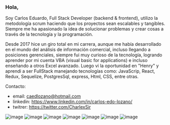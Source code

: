 ### Hola, 

Soy Carlos Eduardo, Full Stack Developer (backend & frontend), utilizo la metodología scrum haciendo que los proyectos sean escalables y tangibles.  Siempre me ha apasionado la idea de solucionar problemas y crear cosas  a través de la tecnología y la programación. 
 
Desde 2017 hice un giro total en mi carrera, aunque me había desarrollado en el mundo del análisis de información comercial, incluso llegando a posiciones gerenciales, siempre fui muy curioso de la tecnología, logrando aprender por mi cuenta VBA (visual basic for applications) e incluso enseñando a otros Excel avanzado. Luego vi la oportunidad en "Henry" y aprendi a ser FullStack manejando tecnologías como: JavaScrip, React, Redux, Sequelize, PostgresSql, express, Html, CSS,  entre otras.


Contacto:
 - email:    caedlozano@hotmail.com
 - linkedin: https://www.linkedin.com/in/carlos-edo-lozano/
 - twitrer:  https://twitter.com/CharlexSir

![image](https://user-images.githubusercontent.com/77077762/122810708-4a185200-d295-11eb-87ec-8a1ced047ffe.png)
![image](https://user-images.githubusercontent.com/77077762/122810717-4c7aac00-d295-11eb-9835-af99ada313d6.png)
![image](https://user-images.githubusercontent.com/77077762/122810731-4f759c80-d295-11eb-9bd3-ed1985c028c4.png)
![image](https://user-images.githubusercontent.com/77077762/122810741-513f6000-d295-11eb-943f-a85e0ca130a4.png)
![image](https://user-images.githubusercontent.com/77077762/122810753-543a5080-d295-11eb-88ee-002d61fdcbe2.png)
![image](https://user-images.githubusercontent.com/77077762/122810760-569caa80-d295-11eb-99a6-fe8b6d65008b.png)
![image](https://user-images.githubusercontent.com/77077762/122810770-58666e00-d295-11eb-82de-179a639a2a9f.png)



